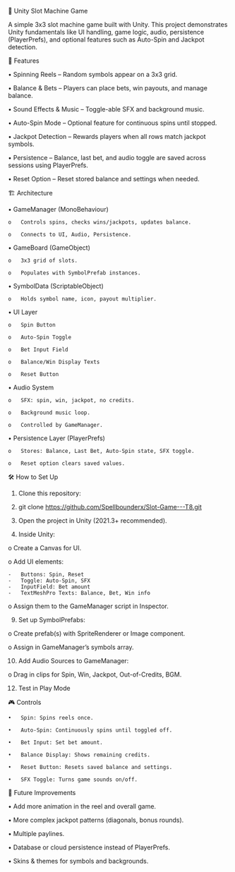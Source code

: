 🎰 Unity Slot Machine Game

A simple 3x3 slot machine game built with Unity. 
This project demonstrates Unity fundamentals like UI handling, game logic, audio, persistence (PlayerPrefs), and optional 
features such as Auto-Spin and Jackpot detection.

📌 Features

•	Spinning Reels – Random symbols appear on a 3x3 grid.

•	Balance & Bets – Players can place bets, win payouts, and manage balance.

•	Sound Effects & Music – Toggle-able SFX and background music.

•	Auto-Spin Mode – Optional feature for continuous spins until stopped.

•	Jackpot Detection – Rewards players when all rows match jackpot symbols.

•	Persistence – Balance, last bet, and audio toggle are saved across sessions using PlayerPrefs.

•	Reset Option – Reset stored balance and settings when needed.

🏗️ Architecture

•	GameManager (MonoBehaviour)

    o	Controls spins, checks wins/jackpots, updates balance.
  
    o	Connects to UI, Audio, Persistence.
    
•	GameBoard (GameObject)

    o	3x3 grid of slots.
    
    o	Populates with SymbolPrefab instances.
    
•	SymbolData (ScriptableObject)

    o	Holds symbol name, icon, payout multiplier.
    
•	UI Layer

    o	Spin Button
    
    o	Auto-Spin Toggle
    
    o	Bet Input Field
    
    o	Balance/Win Display Texts
    
    o	Reset Button
  
•	Audio System

    o	SFX: spin, win, jackpot, no credits.
    
    o	Background music loop.
    
    o	Controlled by GameManager.
    
•	Persistence Layer (PlayerPrefs)

    o	Stores: Balance, Last Bet, Auto-Spin state, SFX toggle.
    
    o	Reset option clears saved values.

🛠️ How to Set Up

1.	Clone this repository:
   
3.	git clone https://github.com/Spellbounderx/Slot-Game---T8.git
   
5.	Open the project in Unity (2021.3+ recommended).
   
7.	Inside Unity:

  o	Create a Canvas for UI.
  
  o	Add UI elements:
  
    -   Buttons: Spin, Reset
    -	Toggle: Auto-Spin, SFX
    -	InputField: Bet amount
    -	TextMeshPro Texts: Balance, Bet, Win info
    
  o	Assign them to the GameManager script in Inspector.
  
9.	Set up SymbolPrefabs:

  o	Create prefab(s) with SpriteRenderer or Image component.
  
  o	Assign in GameManager’s symbols array.
  
10.	Add Audio Sources to GameManager:

  o	Drag in clips for Spin, Win, Jackpot, Out-of-Credits, BGM.
  
12.	Test in Play Mode

🎮 Controls

    •	Spin: Spins reels once.
    
    •	Auto-Spin: Continuously spins until toggled off.
    
    •	Bet Input: Set bet amount.
    
    •	Balance Display: Shows remaining credits.
    
    •	Reset Button: Resets saved balance and settings.
    
    •	SFX Toggle: Turns game sounds on/off.

🚀 Future Improvements

•	Add more animation in the reel and overall game.

•	More complex jackpot patterns (diagonals, bonus rounds).

•	Multiple paylines.

•	Database or cloud persistence instead of PlayerPrefs.

•	Skins & themes for symbols and backgrounds.

